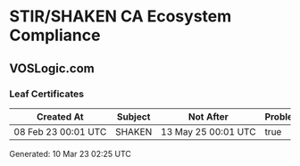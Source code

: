 # STIR/SHAKEN CA Ecosystem Compliance

## VOSLogic.com

### Leaf Certificates

| Created At | Subject | Not After | Problems | Link |
|------------|---------|-----------|----------|------|
| 08&#160;Feb&#160;23&#160;00:01&#160;UTC | SHAKEN | 13&#160;May&#160;25&#160;00:01&#160;UTC | true | [view](../CERTS/3dd37becdcfeb9c8786fabd46507b5393e314f65d72eaaa052c2f64217ed335b/README.md) |


Generated: 10 Mar 23 02:25 UTC